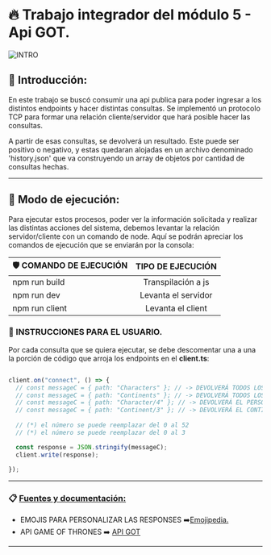 # 🔥 Trabajo integrador del módulo 5 - Api GOT.


![INTRO](https://pbs.twimg.com/media/GS1CjU0XUAAdzlP?format=jpg&name=medium)

## 🔸 Introducción:

En este trabajo se buscó consumir una api publica para poder ingresar a los distintos endpoints y hacer distintas consultas. Se implementó un protocolo TCP para formar una relación cliente/servidor que hará posible hacer las consultas.

A partir de esas consultas, se devolverá un resultado. Este puede ser positivo o negativo, y estas quedaran alojadas en un archivo denominado 'history.json' que va construyendo un array de objetos por cantidad de consultas hechas.


***

## 🔹 Modo de ejecución:

 Para ejecutar estos procesos, poder ver la información solicitada y realizar las distintas acciones del sistema, debemos levantar la relación servidor/cliente con un comando de node. Aquí se podrán apreciar los comandos de ejecución que se enviarán por la  consola:
 
| 🛡️ COMANDO DE EJECUCIÓN | TIPO DE EJECUCIÓN     | 
| -------------------- | :-----------------:   | 
| npm run build        | Transpilación a js    |       
| npm run dev          | Levanta el servidor   |       
| npm run client       |Levanta el client      |       

### 📍 INSTRUCCIONES PARA EL USUARIO.

Por cada consulta que se quiera ejecutar, se debe descomentar una a una la porción de código que arroja los endpoints en el **client.ts**: 

```typescript

client.on("connect", () => {
  // const messageC = { path: "Characters" }; // -> DEVOLVERÁ TODOS LOS PERSONAJES
  // const messageC = { path: "Continents" }; // -> DEVOLVERÁ TODOS LOS CONTINENTES
  // const messageC = { path: "Character/4" }; // -> DEVOLVERÁ EL PERSONAJE CON ID 4(*)
  // const messageC = { path: "Continent/3" }; // -> DEVOLVERÁ EL CONTINENTE CON ID 3(**)
  
  // (*) el número se puede reemplazar del 0 al 52
  // (*) el número se puede reemplazar del 0 al 3

  const response = JSON.stringify(messageC);
  client.write(response);
  
});

```

***

### 📋 <u> Fuentes y documentación: </u> ###

* EMOJIS PARA PERSONALIZAR LAS RESPONSES ➡️[Emojipedia.](https://emojipedia.org/)
* API GAME OF THRONES ➡️ [API GOT](https://thronesapi.com/api/v2/)

***
